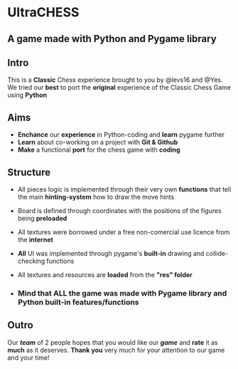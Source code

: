 # **UltraCHESS**
## A game made with Python and Pygame library

## Intro
This is a **Classic** Chess experience brought to you by @levs16 and @Yes. We tried our **best** to port the **original** experience of the Classic Chess Game using **Python**

## Aims
- **Enchance** our **experience** in Python-coding and **learn** pygame further
- **Learn** about co-working on a project with **Git & Github**
- **Make** a functional **port** for the chess game with **coding**
 
## Structure
- All pieces logic is implemented through their very own **functions** that tell the main **hinting-system** how to draw the move hints

- Board is defined through coordinates with the positions of the figures being **preloaded**

- All textures were borrowed under a free non-comercial use licence from the **internet**

- **All** UI was implemented through pygame's **built-in** drawing and collide-checking functions

- All textures and resources are **loaded** from the **"res" folder**

- ### Mind that ALL the game was made with Pygame library and Python built-in features/functions

## Outro
Our ***team*** of 2 people hopes that you would like our ***game*** and **rate** it as **much** as it deserves. **Thank you** very much for your attention to our game and your time!
